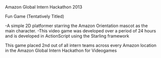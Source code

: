 Amazon Global Intern Hackathon 2013

Fun Game (Tentatively Titled)

-A simple 2D platformer starring the Amazon Orientation mascot as the main character. 
-This video game was developed over a period of 24 hours and is developed in ActionScript using the Starling framework

This game placed 2nd out of all intern teams across every Amazon location in the Amazon Global Intern Hackathon for Videogames
